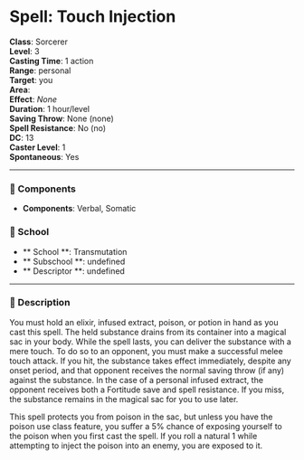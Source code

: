 
# Spell: Touch Injection
**Class**: Sorcerer  
**Level**: 3  
**Casting Time**: 1 action  
**Range**: personal  
**Target**: you  
**Area**:   
**Effect**: _None_  
**Duration**: 1 hour/level  
**Saving Throw**: None (none)  
**Spell Resistance**: No (no)  
**DC**: 13  
**Caster Level**: 1  
**Spontaneous**: Yes

---

### 🔮 Components
- **Components**: Verbal, Somatic

### 🏫 School
- ** School **: Transmutation
- ** Subschool **: undefined
- ** Descriptor **: undefined
---

### 📜 Description
You must hold an elixir, infused extract, poison, or potion in hand as you cast this spell. The held substance drains from its container into a magical sac in your body. While the spell lasts, you can deliver the substance with a mere touch. To do so to an opponent, you must make a successful melee touch attack. If you hit, the substance takes effect immediately, despite any onset period, and that opponent receives the normal saving throw (if any) against the substance. In the case of a personal infused extract, the opponent receives both a Fortitude save and spell resistance. If you miss, the substance remains in the magical sac for you to use later. 

This spell protects you from poison in the sac, but unless you have the poison use class feature, you suffer a 5% chance of exposing yourself to the poison when you first cast the spell. If you roll a natural 1 while attempting to inject the poison into an enemy, you are exposed to it.
